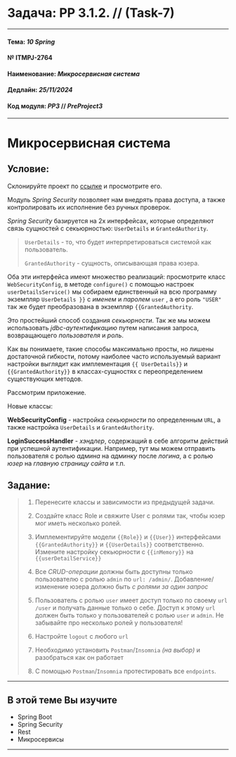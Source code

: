 # Задача: **PP 3.1.2.** // (Task-7)

---

#### Тема: _10 Spring_
#### № **ITMPJ-2764**
#### Наименование: _Микросервисная система_
#### Дедлайн: _25/11/2024_
#### Код модуля: _PP3_ //  _PreProject3_

---
# Микросервисная система

## Условие:

Склонируйте проект по [ссылке](https://github.com/VanderDT/Task-7) и просмотрите его.

Модуль _Spring Security_ позволяет нам внедрять права доступа, а также контролировать их исполнение без ручных проверок.

_Spring Security_ базируется на 2х интерфейсах, которые определяют связь сущностей с секьюрностью: `UserDetails` и `GrantedAuthority`.

> `UserDetails` - то, что будет интерпретироваться системой как пользователь.
>
> `GrantedAuthority` - сущность, описывающая права юзера.

Оба эти интерфейса имеют множество реализаций: просмотрите класс `WebSecurityConfig`, в методе `configure()` 
с помощью настроек `userDetailsService()` мы собираем единственный на всю программу экземпляр `UserDetails }}` 
с _именем_ и _паролем_ `user` , а его роль `"USER"` так же будет преобразована в экземпляр `{{GrantedAuthority`.

Это простейший способ создания _секьюрности_. Так же мы можем использовать _jdbc-аутентификацию_ 
путем написания запроса, возвращающего _пользователя_ и _роль_.

Как вы понимаете, такие способы максимально просты, но лишены достаточной гибкости, потому наиболее часто 
используемый вариант настройки выглядит как имплементация `{{ UserDetails}}` и `{{GrantedAuthority}}` 
в классах-сущностях с переопределением существующих методов.

Рассмотрим приложение.

Новые классы:


**WebSecurityConfig** - настройка _секьюрности_ по определенным `URL`, а также настройка `UserDetails` и `GrantedAuthority`.

**LoginSuccessHandler** -  _хэндлер_, содержащий в себе алгоритм действий при успешной аутентификации. Например, 
тут мы можем отправить пользователя с ролью _админа_ на _админку_ после _логина_, а с ролью _юзер_ 
на _главную страницу сайта_ и т.п.

## Задание:

> 1. Перенесите классы и зависимости из предыдущей задачи.
> 
> 2. Создайте класс Role и свяжите User с ролями так, чтобы юзер мог иметь несколько ролей.
>
> 3. Имплементируйте модели `{{Role}}` и `{{User}}` интерфейсами `{{GrantedAuthority}}` и `{{UserDetails}}` соответственно. 
> Измените настройку секьюрности с `{{inMemory}}` на `{{userDetailService}}`
>
> 4. Все _CRUD-операции_ должны быть доступны только пользователю с ролью `admin` по `url: /admin/`. 
>  Добавление/ изменение юзера должно быть _с ролями за один запрос_
>
> 5. Пользователь с ролью `user` имеет доступ только по своему `url` `/user` и получать данные только о себе. 
> Доступ к этому `url` должен быть только у пользователей с ролью `user` и `admin`. Не забывайте 
> про несколько ролей у пользователя!
>
> 6. Настройте `logout` с любого `url`
>
> 7. Необходимо установить `Postman`/`Insomnia` _(на выбор)_ и разобраться как он работает
>
> 8. С помощью `Postman`/`Insomnia` протестировать все `endpoints`.

---

## В этой теме Вы изучите
* Spring Boot
* Spring Security
* Rest
* Микросервисы

---